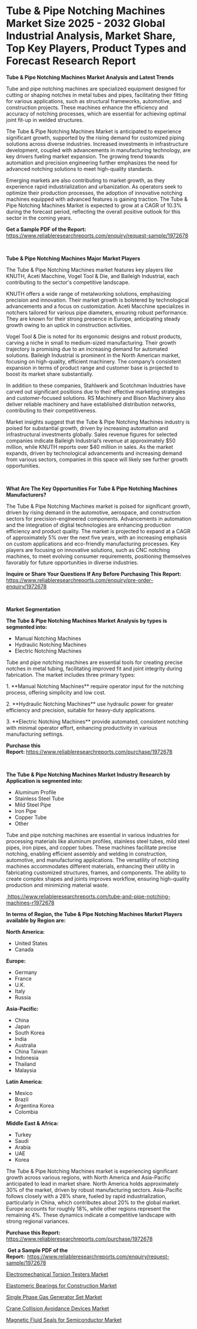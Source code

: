 <p><h1>Tube & Pipe Notching Machines Market Size 2025 - 2032 Global Industrial Analysis, Market Share, Top Key Players, Product Types and Forecast Research Report</h1></p><p><strong>Tube & Pipe Notching Machines Market Analysis and Latest Trends</strong></p>
<p><p>Tube and pipe notching machines are specialized equipment designed for cutting or shaping notches in metal tubes and pipes, facilitating their fitting for various applications, such as structural frameworks, automotive, and construction projects. These machines enhance the efficiency and accuracy of notching processes, which are essential for achieving optimal joint fit-up in welded structures.</p><p>The Tube & Pipe Notching Machines Market is anticipated to experience significant growth, supported by the rising demand for customized piping solutions across diverse industries. Increased investments in infrastructure development, coupled with advancements in manufacturing technology, are key drivers fueling market expansion. The growing trend towards automation and precision engineering further emphasizes the need for advanced notching solutions to meet high-quality standards.</p><p>Emerging markets are also contributing to market growth, as they experience rapid industrialization and urbanization. As operators seek to optimize their production processes, the adoption of innovative notching machines equipped with advanced features is gaining traction. The Tube & Pipe Notching Machines Market is expected to grow at a CAGR of 10.3% during the forecast period, reflecting the overall positive outlook for this sector in the coming years.</p></p>
<p><strong>Get a Sample PDF of the Report:&nbsp;</strong> <a href="https://www.reliableresearchreports.com/enquiry/request-sample/1972678?utm_campaign=11&utm_medium=2&utm_source=Github&utm_content=ia&utm_term=02032025&utm_id=tube-pipe-notching-machines">https://www.reliableresearchreports.com/enquiry/request-sample/1972678</a></p>
<p>&nbsp;</p>
<p><strong>Tube & Pipe Notching Machines Major Market Players</strong></p>
<p><p>The Tube & Pipe Notching Machines market features key players like KNUTH, Aceti Macchine, Vogel Tool & Die, and Baileigh Industrial, each contributing to the sector's competitive landscape. </p><p>KNUTH offers a wide range of metalworking solutions, emphasizing precision and innovation. Their market growth is bolstered by technological advancements and a focus on customization. Aceti Macchine specializes in notchers tailored for various pipe diameters, ensuring robust performance. They are known for their strong presence in Europe, anticipating steady growth owing to an uptick in construction activities. </p><p>Vogel Tool & Die is noted for its ergonomic designs and robust products, carving a niche in small to medium-sized manufacturing. Their growth trajectory is promising due to an increasing demand for automated solutions. Baileigh Industrial is prominent in the North American market, focusing on high-quality, efficient machinery. The company’s consistent expansion in terms of product range and customer base is projected to boost its market share substantially.</p><p>In addition to these companies, Stahlwerk and Scotchman Industries have carved out significant positions due to their effective marketing strategies and customer-focused solutions. RS Machinery and Bison Machinery also deliver reliable machinery and have established distribution networks, contributing to their competitiveness.</p><p>Market insights suggest that the Tube & Pipe Notching Machines industry is poised for substantial growth, driven by increasing automation and infrastructural investments globally. Sales revenue figures for selected companies indicate Baileigh Industrial’s revenue at approximately $50 million, while KNUTH reports over $40 million in sales. As the market expands, driven by technological advancements and increasing demand from various sectors, companies in this space will likely see further growth opportunities.</p></p>
<p>&nbsp;</p>
<p><strong>What Are The Key Opportunities For Tube & Pipe Notching Machines Manufacturers?</strong></p>
<p><p>The Tube & Pipe Notching Machines market is poised for significant growth, driven by rising demand in the automotive, aerospace, and construction sectors for precision-engineered components. Advancements in automation and the integration of digital technologies are enhancing production efficiency and product quality. The market is projected to expand at a CAGR of approximately 5% over the next five years, with an increasing emphasis on custom applications and eco-friendly manufacturing processes. Key players are focusing on innovative solutions, such as CNC notching machines, to meet evolving consumer requirements, positioning themselves favorably for future opportunities in diverse industries.</p></p>
<p><strong>Inquire or Share Your Questions If Any Before Purchasing This Report:</strong> <a href="https://www.reliableresearchreports.com/enquiry/pre-order-enquiry/1972678?utm_campaign=11&utm_medium=2&utm_source=Github&utm_content=ia&utm_term=02032025&utm_id=tube-pipe-notching-machines">https://www.reliableresearchreports.com/enquiry/pre-order-enquiry/1972678</a></p>
<p>&nbsp;</p>
<p><strong>Market Segmentation</strong></p>
<p><strong>The Tube & Pipe Notching Machines Market Analysis by types is segmented into:</strong></p>
<p><ul><li>Manual Notching Machines</li><li>Hydraulic Notching Machines</li><li>Electric Notching Machines</li></ul></p>
<p><p>Tube and pipe notching machines are essential tools for creating precise notches in metal tubing, facilitating improved fit and joint integrity during fabrication. The market includes three primary types: </p><p>1. **Manual Notching Machines** require operator input for the notching process, offering simplicity and low cost.</p><p>2. **Hydraulic Notching Machines** use hydraulic power for greater efficiency and precision, suitable for heavy-duty applications.</p><p>3. **Electric Notching Machines** provide automated, consistent notching with minimal operator effort, enhancing productivity in various manufacturing settings.</p></p>
<p><strong>Purchase this Report:&nbsp;</strong><a href="https://www.reliableresearchreports.com/purchase/1972678?utm_campaign=11&utm_medium=2&utm_source=Github&utm_content=ia&utm_term=02032025&utm_id=tube-pipe-notching-machines">https://www.reliableresearchreports.com/purchase/1972678</a></p>
<p>&nbsp;</p>
<p><strong>The Tube & Pipe Notching Machines Market Industry Research by Application is segmented into:</strong></p>
<p><ul><li>Aluminum Profile</li><li>Stainless Steel Tube</li><li>Mild Steel Pipe</li><li>Iron Pipe</li><li>Copper Tube</li><li>Other</li></ul></p>
<p><p>Tube and pipe notching machines are essential in various industries for processing materials like aluminum profiles, stainless steel tubes, mild steel pipes, iron pipes, and copper tubes. These machines facilitate precise notching, enabling efficient assembly and welding in construction, automotive, and manufacturing applications. The versatility of notching machines accommodates different materials, enhancing their utility in fabricating customized structures, frames, and components. The ability to create complex shapes and joints improves workflow, ensuring high-quality production and minimizing material waste.</p></p>
<p><a href="https://www.reliableresearchreports.com/tube-and-pipe-notching-machines-r1972678?utm_campaign=11&utm_medium=2&utm_source=Github&utm_content=ia&utm_term=02032025&utm_id=tube-pipe-notching-machines">&nbsp;https://www.reliableresearchreports.com/tube-and-pipe-notching-machines-r1972678</a></p>
<p><strong>In terms of Region, the Tube & Pipe Notching Machines Market Players available by Region are:</strong></p>
<p>
    <p> <strong> North America: </strong>
        <ul>
            <li>United States</li>
            <li>Canada</li>
        </ul>
        </p> 
    <p> <strong> Europe: </strong>
        <ul>
            <li>Germany</li>
            <li>France</li>
            <li>U.K.</li>
            <li>Italy</li>
            <li>Russia</li>
        </ul>
        </p> 
    <p> <strong> Asia-Pacific: </strong>
        <ul>
            <li>China</li>
            <li>Japan</li>
            <li>South Korea</li>
            <li>India</li>
            <li>Australia</li>
            <li>China Taiwan</li>
            <li>Indonesia</li>
            <li>Thailand</li>
            <li>Malaysia</li>
        </ul>
        </p> 
    <p> <strong> Latin America: </strong>
        <ul>
            <li>Mexico</li>
            <li>Brazil</li>
            <li>Argentina Korea</li>
            <li>Colombia</li>
        </ul>
        </p> 
    <p> <strong> Middle East & Africa: </strong>
        <ul>
            <li>Turkey</li>
            <li>Saudi</li>
            <li>Arabia</li>
            <li>UAE</li>
            <li>Korea</li>
        </ul>
    </p>
    </p>
<p><p>The Tube & Pipe Notching Machines market is experiencing significant growth across various regions, with North America and Asia-Pacific anticipated to lead in market share. North America holds approximately 30% of the market, driven by robust manufacturing sectors. Asia-Pacific follows closely with a 28% share, fueled by rapid industrialization, particularly in China, which contributes about 20% to the global market. Europe accounts for roughly 18%, while other regions represent the remaining 4%. These dynamics indicate a competitive landscape with strong regional variances.</p></p>
<p><strong>Purchase this Report: </strong><a href="https://www.reliableresearchreports.com/purchase/1972678?utm_campaign=11&utm_medium=2&utm_source=Github&utm_content=ia&utm_term=02032025&utm_id=tube-pipe-notching-machines">https://www.reliableresearchreports.com/purchase/1972678</a></p>
<p>&nbsp;<strong>Get a Sample PDF of the Report:&nbsp;&nbsp;</strong><a href="https://www.reliableresearchreports.com/enquiry/request-sample/1972678?utm_campaign=11&utm_medium=2&utm_source=Github&utm_content=ia&utm_term=02032025&utm_id=tube-pipe-notching-machines">https://www.reliableresearchreports.com/enquiry/request-sample/1972678</a></p>
<p><strong></strong></p>
<p><p><a href="https://github.com/ziwersekos/Market-Research-Report-List-1/blob/main/electromechanical-torsion-testers-market.md?utm_campaign=11&utm_medium=2&utm_source=Github&utm_content=ia&utm_term=02032025&utm_id=tube-pipe-notching-machines">Electromechanical Torsion Testers Market</a></p><p><a href="https://github.com/styeslobann2/Market-Research-Report-List-1/blob/main/elastomeric-bearings-for-construction-market.md?utm_campaign=11&utm_medium=2&utm_source=Github&utm_content=ia&utm_term=02032025&utm_id=tube-pipe-notching-machines">Elastomeric Bearings for Construction Market</a></p><p><a href="https://github.com/raquinyagua/Market-Research-Report-List-1/blob/main/single-phase-gas-generator-set-market.md?utm_campaign=11&utm_medium=2&utm_source=Github&utm_content=ia&utm_term=02032025&utm_id=tube-pipe-notching-machines">Single Phase Gas Generator Set Market</a></p><p><a href="https://github.com/lanuskarnajc/Market-Research-Report-List-1/blob/main/crane-collision-avoidance-devices-market.md?utm_campaign=11&utm_medium=2&utm_source=Github&utm_content=ia&utm_term=02032025&utm_id=tube-pipe-notching-machines">Crane Collision Avoidance Devices Market</a></p><p><a href="https://github.com/shirlantosx7/Market-Research-Report-List-1/blob/main/magnetic-fluid-seals-for-semiconductor-market.md?utm_campaign=11&utm_medium=2&utm_source=Github&utm_content=ia&utm_term=02032025&utm_id=tube-pipe-notching-machines">Magnetic Fluid Seals for Semiconductor Market</a></p></p>